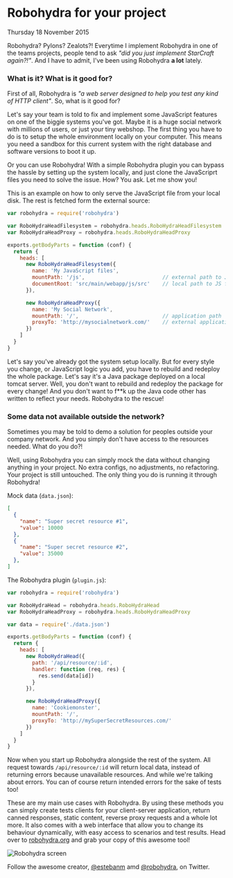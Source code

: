 # Robohydra for your project
Thursday 18 November 2015

Robohydra? Pylons? Zealots?! Everytime I implement Robohydra in one of the teams projects, people tend to ask _"did you just implement StarCraft again?!"_. And I have to admit, I've been using Robohydra **a lot** lately.


### What is it? What is it good for?

First of all, Robohydra is _"a web server designed to help you test any kind of HTTP client"_. So, what is it good for?

Let's say your team is told to fix and implement some JavaScript features on one of the biggie systems you've got. Maybe it is a huge social network with millions of users, or just your tiny webshop. The first thing you have to do is to setup the whole environment locally on your computer. This means you need a sandbox for this current system with the right database and software versions to boot it up.

Or you can use Robohydra! With a simple Robohydra plugin you can bypass the hassle by setting up the system locally, and just clone the JavaScriprt files you need to solve the issue. How? You ask. Let me show you!


This is an example on how to only serve the JavaScript file from your local disk. The rest is fetched form the external source:

```javascript
var robohydra = require('robohydra')

var RoboHydraHeadFilesystem = robohydra.heads.RoboHydraHeadFilesystem
var RoboHydraHeadProxy = robohydra.heads.RoboHydraHeadProxy

exports.getBodyParts = function (conf) {
  return {
    heads: [
      new RoboHydraHeadFilesystem({
        name: 'My JavaScript files',
        mountPath: '/js',                         // external path to JS files
        documentRoot: 'src/main/webapp/js/src'    // local path to JS files
      }),

      new RoboHydraHeadProxy({
        name: 'My Social Network',
        mountPath: '/',                           // application path
        proxyTo: 'http://mysocialnetwork.com/'    // external application
      })
    ]
  }
}

```

Let's say you've already got the system setup locally. But for every style you change, or JavaScript logic you add, you have to rebuild and redeploy the whole package. Let's say it's a Java package deployed on a local tomcat server. Well, you don't want to rebuild and redeploy the package for every change! And you don't want to f**k up the Java code other has written to reflect your needs. Robohydra to the rescue!



### Some data not available outside the network?

Sometimes you may be told to demo a solution for peoples outside your company network. And you simply don't have access to the resources needed. What do you do?!

Well, using Robohydra you can simply mock the data without changing anything in your project. No extra configs, no adjustments, no refactoring. Your project is still untouched. The only thing you do is running it through Robohydra!


Mock data (`data.json`):
```json
[
  {
    "name": "Super secret resource #1",
    "value": 10000
  },
  {
    "name": "Super secret resource #2",
    "value": 35000
  },
]
```

The Robohydra plugin (`plugin.js`):

```javascript
var robohydra = require('robohydra')

var RoboHydraHead = robohydra.heads.RoboHydraHead
var RoboHydraHeadProxy = robohydra.heads.RoboHydraHeadProxy

var data = require('./data.json')

exports.getBodyParts = function (conf) {
  return {
    heads: [
      new RoboHydraHead({
        path: '/api/resource/:id',
        handler: function (req, res) {
          res.send(data[id])
        }
      }),

      new RoboHydraHeadProxy({
        name: 'Cookiemonster',
        mountPath: '/',
        proxyTo: 'http://mySuperSecretResources.com/'
      })
    ]
  }
}
```

Now when you start up Robohydra alongside the rest of the system. All request towards `/api/resource/:id` will return local data, instead of returning errors because unavailable resources. And while we're talking about errors. You can of course return intended errors for the sake of tests too!

These are my main use cases with Robohydra. By using these methods you can simply create tests clients for your client-server application, return canned responses, static content, reverse proxy requests and a whole lot more. It also comes with a web interface that allow you to change its behaviour dynamically, with easy access to scenarios and test results. Head over to [robohydra.org](http://robohydra.org/) and grab your copy of this awesome tool!

![Robohydra screen](http://tmn.io/img/robohydra_screen.png)

Follow the awesome creator, [@estebanm](https://twitter.com/estebanm) amd [@robohydra](https://twitter.com/robohydra), on Twitter.
